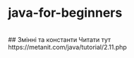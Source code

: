 # java-for-beginners
<br/>
## Змінні та константи
Читати тут
https://metanit.com/java/tutorial/2.11.php

